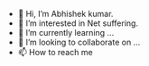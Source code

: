 - 👋 Hi, I’m Abhishek kumar.
- 👀 I’m interested in Net suffering.
- 🌱 I’m currently learning ...
- 💞️ I’m looking to collaborate on ...
- 📫 How to reach me 

<!---
Abhikashyap96/Abhikashyap96 is a ✨ special ✨ repository because its `README.md` (this file) appears on your GitHub profile.
You can click the Preview link to take a look at your changes.
--->

